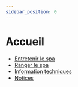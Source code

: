 ```yaml
---
sidebar_position: 0
---
```


# Accueil

- [Entretenir le spa](./01-entretenir-le-spa.md)
- [Ranger le spa](./02-ranger-le-spa.md)
- [Information techniques](./03-information-techniques.md)
- [Notices](./04-notices.md)
